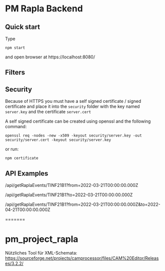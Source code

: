 # PM Rapla Backend

## Quick start

Type

`npm start`

and open browser at https://localhost:8080/

## Filters


## Security

Because of HTTPS you must have a self signed certificate / signed certificate and place it into the `security` folder with the key named `server.key` and the certificate `server.cert`

A self signed certificate can be created using openssl and the following command:

`openssl req -nodes -new -x509 -keyout security/server.key -out security/server.cert -keyout security/server.key`

or run:

`npm certificate`

## API Examples

/api/getRaplaEvents/TINF21B1?from=2022-03-21T00:00:00.000Z

/api/getRaplaEvents/TINF21B1?to=2022-03-21T00:00:00.000Z

/api/getRaplaEvents/TINF21B1?from=2022-03-21T00:00:00.000Z&to=2022-04-21T00:00:00.000Z

=======

# pm_project_rapla

Nützliches Tool für XML-Schemata: https://sourceforge.net/projects/camprocessor/files/CAM%20Editor/Releases/3.2.2/
